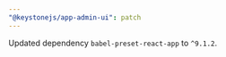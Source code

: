 ```yaml
---
"@keystonejs/app-admin-ui": patch
---
```


Updated dependency `babel-preset-react-app` to `^9.1.2`.
